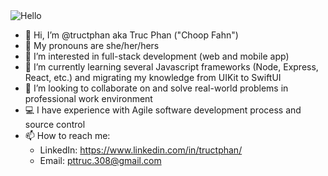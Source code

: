 <img src="https://thumbs.gfycat.com/KnobbyRepentantJumpingbean-max-1mb.gif" title="Hello" width="" alt="Hello" />

- 👋 Hi, I’m @tructphan aka Truc Phan ("Choop Fahn")
- 🌈 My pronouns are she/her/hers
- 👀 I’m interested in full-stack development (web and mobile app)
- 🌱 I’m currently learning several Javascript frameworks (Node, Express, React, etc.) and migrating my knowledge from UIKit to SwiftUI
- 💞️ I’m looking to collaborate on and solve real-world problems in professional work environment
- ‍💻 I have experience with Agile software development process and source control
- 📫 How to reach me: 
  + LinkedIn: https://www.linkedin.com/in/tructphan/ 
  + Email: pttruc.308@gmail.com

<!---
tructphan/tructphan is a ✨ special ✨ repository because its `README.md` (this file) appears on your GitHub profile.
You can click the Preview link to take a look at your changes.
--->
